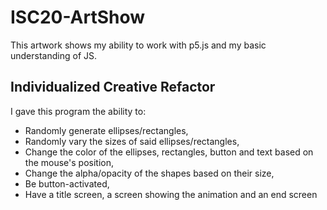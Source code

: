 # ISC20-ArtShow
This artwork shows my ability to work with p5.js and my basic understanding of JS.

## Individualized Creative Refactor

I gave this program the ability to:
- Randomly generate ellipses/rectangles,
- Randomly vary the sizes of said ellipses/rectangles,
- Change the color of the ellipses, rectangles, button and text based on the mouse's position,
- Change the alpha/opacity of the shapes based on their size,
- Be button-activated,
- Have a title screen, a screen showing the animation and an end screen
